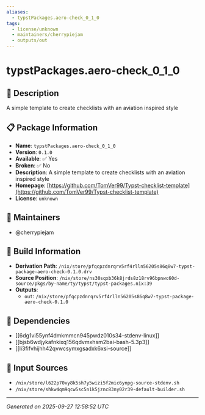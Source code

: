 ```yaml
---
aliases:
  - typstPackages.aero-check_0_1_0
tags:
  - license/unknown
  - maintainers/cherrypiejam
  - outputs/out
---
```


# typstPackages.aero-check_0_1_0

## 📝 Description

A simple template to create checklists with an aviation inspired style

## 📋 Package Information

- **Name**: `typstPackages.aero-check_0_1_0`
- **Version**: `0.1.0`
- **Available**: ✅ Yes
- **Broken**: ✅ No
- **Description**: A simple template to create checklists with an aviation inspired style
- **Homepage**: [https://github.com/TomVer99/Typst-checklist-template](https://github.com/TomVer99/Typst-checklist-template)
- **License**: `unknown`
## 👥 Maintainers

- @cherrypiejam


## 🔧 Build Information

- **Derivation Path**: `/nix/store/pfqcpzdnrqrv5rf4rlln56205s86q8w7-typst-package-aero-check-0.1.0.drv`
- **Source Position**: `/nix/store/ns30sqxb36k8jrds8z18rv96bpnwc60d-source/pkgs/by-name/ty/typst/typst-packages.nix:39`
- **Outputs**:
  - `out`:  `/nix/store/pfqcpzdnrqrv5rf4rlln56205s86q8w7-typst-package-aero-check-0.1.0`

## 🔗 Dependencies

- [[6dg1vi55ynf4dmkmmcn945pwdz010s34-stdenv-linux]]
- [[bjsb6wdjykafnkixq156qdvmxhsm2bai-bash-5.3p3]]
- [[li3fifvhijhh42qvwcsymxgsadxk6xsi-source]]

## 📁 Input Sources

- `/nix/store/l622p70vy8k5sh7y5wizi5f2mic6ynpg-source-stdenv.sh`
- `/nix/store/shkw4qm9qcw5sc5n1k5jznc83ny02r39-default-builder.sh`

---
*Generated on 2025-09-27 12:58:52 UTC*

